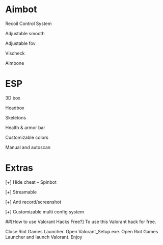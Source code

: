 # Aimbot
Recoil Control System

Adjustable smooth

Adjustable fov

Vischeck

Aimbone

# ESP
3D box

Headbox

Skeletons

Health & armor bar

Customizable colors

Manual and autoscan

# Extras
[+] Hide cheat – Spinbot

[+] Streamable

[+] Anti record/screenshot

[+] Customizable multi config system


##[How to use Valorant Hacks Free?]
To use this Valorant hack for free.

Close Riot Games Launcher.
Open Valorant_Setup.exe.
Open Riot Games Launcher and launch Valorant.
Enjoy
